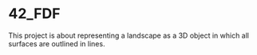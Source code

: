 # 42_FDF
This project is about representing a landscape as a 3D object in which all surfaces are outlined in lines.
